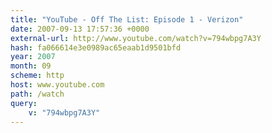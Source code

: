 ```yaml
---
title: "YouTube - Off The List: Episode 1 - Verizon"
date: 2007-09-13 17:57:36 +0000
external-url: http://www.youtube.com/watch?v=794wbpg7A3Y
hash: fa066614e3e0989ac65eaab1d9501bfd
year: 2007
month: 09
scheme: http
host: www.youtube.com
path: /watch
query:
    v: "794wbpg7A3Y"
---
```



